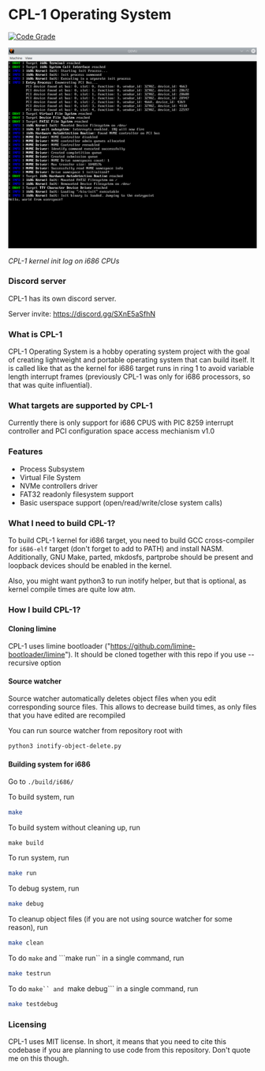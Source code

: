 # CPL-1 Operating System


[![Code Grade](https://www.code-inspector.com/project/16615/status/svg)](https://frontend.code-inspector.com/project/16615/dashboard)

![Process Test image](screenshots/kernel_init.png)

*CPL-1 kernel init log on i686 CPUs*

### Discord server

CPL-1 has its own discord server.

Server invite: https://discord.gg/SXnE5aSfhN

### What is CPL-1

CPL-1 Operating System is a hobby operating system project with the goal of creating lightweight and portable operating system that can build itself. It is called like that as the kernel for i686 target runs in ring 1 to avoid variable length interrupt frames (previously CPL-1 was only for i686 processors, so that was quite influential).

### What targets are supported by CPL-1

Currently there is only support for i686 CPUS with PIC 8259 interrupt controller and PCI configuration space access mechianism v1.0

### Features

* Process Subsystem
* Virtual File System
* NVMe controllers driver
* FAT32 readonly filesystem support
* Basic userspace support (open/read/write/close system calls) 

### What I need to build CPL-1?

To build CPL-1 kernel for i686 target, you need to build GCC cross-compiler for ```i686-elf``` target (don't forget to add to PATH) and install NASM. Additionally, GNU Make, parted, mkdosfs, partprobe should be present and loopback devices should be enabled in the kernel.

Also, you might want python3 to run inotify helper, but that is optional, as kernel compile times are quite low atm.

### How I build CPL-1?

#### Cloning limine

CPL-1 uses limine bootloader ("https://github.com/limine-bootloader/limine"). It should be cloned together with this repo if you use --recursive option

#### Source watcher

Source watcher automatically deletes object files when you edit corresponding source files. This allows to decrease build times, as only files that you have edited are recompiled

You can run source watcher from repository root with
```bash
python3 inotify-object-delete.py
```

#### Building system for i686

Go to ```./build/i686/```

To build system, run
```bash
make
```

To build system without cleaning up, run
```
make build
```

To run system, run
```bash
make run
```

To debug system, run
```bash
make debug
```

To cleanup object files (if you are not using source watcher for some reason), run
```bash
make clean
```

To do ```make``` and ```make run`` in a single command, run
```bash
make testrun
```

To do ```make`` and ```make debug``` in a single command, run
```bash
make testdebug
```

### Licensing

CPL-1 uses MIT license. In short, it means that you need to cite this codebase if you are planning to use code from this repository. Don't quote me on this though.